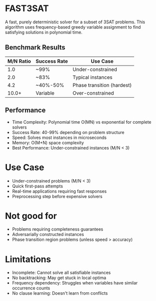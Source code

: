 # FAST3SAT
A fast, purely deterministic solver for a subset of 3SAT problems. 
This algorithm uses frequency-based greedy variable assignment to find satisfying solutions in polynomial time. 

## Benchmark Results
| M/N Ratio | Success Rate | Use Case                   |
|-----------|--------------|----------------------------|
| 1.0       | ~99%         | Under-constrained          |
| 2.0       | ~83%         | Typical instances          |
| 4.2       | ~40%-50%     | Phase transition (hardest) |
| 10.0+     | Variable     | Over-constrained           |

## Performance
- Time Complexity: Polynomial time O(MN) vs exponential for complete solvers
- Success Rate: 40-99% depending on problem structure
- Speed: Solves most instances in microseconds
- Memory: O(M+N) space complexity
- Best Performance: Under-constrained instances (M/N < 3)

# Use Case
- Under-constrained problems (M/N < 3)
- Quick first-pass attempts
- Real-time applications requiring fast responses
- Preprocessing step before expensive solvers

# Not good for
- Problems requiring completeness guarantees
- Adversarially constructed instances
- Phase transition region problems (unless speed > accuracy)

# Limitations
- Incomplete: Cannot solve all satisfiable instances
- No backtracking: May get stuck in local optima
- Frequency dependency: Struggles when variables have similar occurrence counts
- No clause learning: Doesn't learn from conflicts